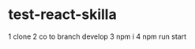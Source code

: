 # test-react-skilla

1 clone
2 co to branch develop
3 npm i
4 npm run start 

[deploy]: [https://www.mozilla.org](https://delightful-starburst-13cf16.netlify.app/)
